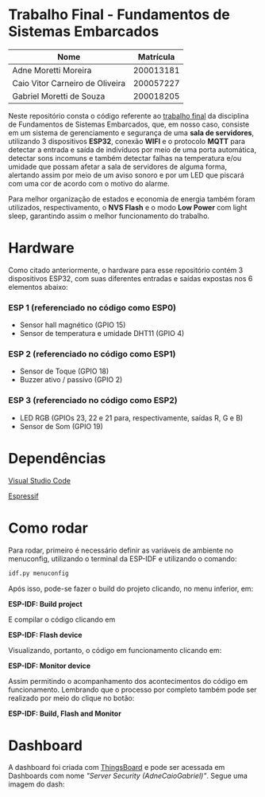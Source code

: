 # Trabalho Final - Fundamentos de Sistemas Embarcados

| Nome | Matrícula |
| ------------- | ------------- |
| Adne Moretti Moreira  | 200013181  |
| Caio Vitor Carneiro de Oliveira | 200057227 |
| Gabriel Moretti de Souza  |  200018205 |

Neste repositório consta o código referente ao [trabalho final](https://gitlab.com/fse_fga/trabalhos-2023_1/trabalho-3-2023-1) da disciplina de Fundamentos de Sistemas Embarcados, que, em nosso caso, consiste em um sistema de gerenciamento e segurança de uma **sala de servidores**, utilizando 3 dispositivos **ESP32**, conexão **WIFI** e o protocolo **MQTT** para detectar a entrada e saída de indivíduos por meio de uma porta automática, detectar sons incomuns e também detectar falhas na temperatura e/ou umidade que possam afetar a sala de servidores de alguma forma, alertando assim por meio de um aviso sonoro e por um LED que piscará com uma cor de acordo com o motivo do alarme.

Para melhor organização de estados e economia de energia também foram utilizados, respectivamento, o **NVS Flash** e o modo **Low Power** com light sleep, garantindo assim o melhor funcionamento do trabalho.

# Hardware

Como citado anteriormente, o hardware para esse repositório contém 3 dispositivos ESP32, com suas diferentes entradas e saídas expostas nos 6 elementos abaixo:

### ESP 1 (referenciado no código como ESP0)

- Sensor hall magnético (GPIO 15)
- Sensor de temperatura e umidade DHT11 (GPIO 4)

### ESP 2 (referenciado no código como ESP1)

- Sensor de Toque (GPIO 18)
- Buzzer ativo / passivo (GPIO 2)

### ESP 3 (referenciado no código como ESP2)

- LED RGB (GPIOs 23, 22 e 21 para, respectivamente, saídas R, G e B)
- Sensor de Som (GPIO 19)

# Dependências

[Visual Studio Code](https://code.visualstudio.com/)

[Espressif](https://www.espressif.com/)

# Como rodar

Para rodar, primeiro é necessário definir as variáveis de ambiente no menuconfig, utilizando o terminal da ESP-IDF e utilizando o comando:

```bash
idf.py menuconfig                                                                                                                               
```

Após isso, pode-se fazer o build do projeto clicando, no menu inferior, em: 

**ESP-IDF: Build project**

E compilar o código clicando em

**ESP-IDF: Flash device**

Visualizando, portanto, o código em funcionamento clicando em:

**ESP-IDF: Monitor device**

Assim permitindo o acompanhamento dos acontecimentos do código em funcionamento. Lembrando que o processo por completo também pode ser realizado por meio do clique no botão:

**ESP-IDF: Build, Flash and Monitor**

# Dashboard

A dashboard foi criada com [ThingsBoard](https://thingsboard.io/) e pode ser acessada em Dashboards com nome *"Server Security (AdneCaioGabriel)"*. Segue uma imagem do dash:


